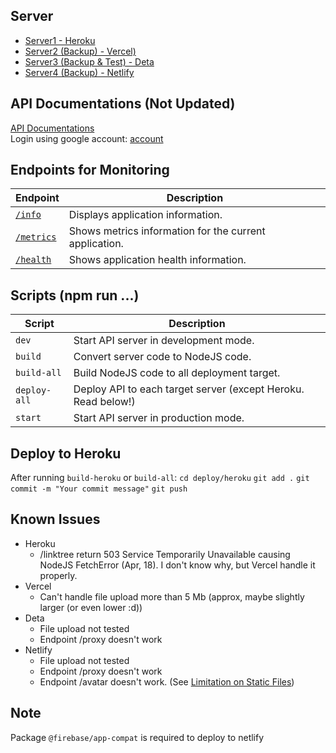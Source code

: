 ## Server

- [Server1 - Heroku](https://api.technocorner.id/info)
- [Server2 (Backup) - Vercel)](https://api2.technocorner.id/info)
- [Server3 (Backup & Test) - Deta](https://api3.technocorner.id/info)
- [Server4 (Backup) - Netlify](https://api4.technocorner.id)

## API Documentations (Not Updated)

[API Documentations](https://go.postman.co/workspace/Team-Workspace~6213e3b9-503f-4071-8ef4-3b2a12973874/api/34e61b0d-4575-4894-a4f9-86ac0f927f50)\
Login using google account: [account](https://github.com/WebDev-Technocorner/akun)

## Endpoints for Monitoring

| Endpoint                                          | Description                                            |
| ------------------------------------------------- | ------------------------------------------------------ |
| [`/info`](https://api.technocorner.id/info)       | Displays application information.                      |
| [`/metrics`](https://api.technocorner.id/metrics) | Shows metrics information for the current application. |
| [`/health`](https://api.technocorner.id/health)   | Shows application health information.                  |

## Scripts (npm run ...)

| Script       | Description                                                   |
| ------------ | ------------------------------------------------------------- |
| `dev`        | Start API server in development mode.                         |
| `build`      | Convert server code to NodeJS code.                           |
| `build-all`  | Build NodeJS code to all deployment target.                   |
| `deploy-all` | Deploy API to each target server (except Heroku. Read below!) |
| `start`      | Start API server in production mode.                          |

## Deploy to Heroku

After running `build-heroku` or `build-all`:
`cd deploy/heroku`
`git add .`
`git commit -m "Your commit message"`
`git push`

## Known Issues

- Heroku
  - /linktree return 503 Service Temporarily Unavailable causing NodeJS FetchError (Apr, 18). I don't know why, but Vercel handle it properly.
- Vercel
  - Can't handle file upload more than 5 Mb (approx, maybe slightly larger (or even lower :d))
- Deta
  - File upload not tested
  - Endpoint /proxy doesn't work
- Netlify
  - File upload not tested
  - Endpoint /proxy doesn't work
  - Endpoint /avatar doesn't work. (See [Limitation on Static Files](https://web.archive.org/web/20210816034525/https://blog.neverendingqs.com/2018/09/08/expressjs-on-netlify.html))

## Note

Package `@firebase/app-compat` is required to deploy to netlify
